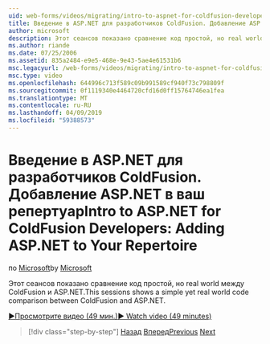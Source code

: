 ```yaml
---
uid: web-forms/videos/migrating/intro-to-aspnet-for-coldfusion-developers-adding-aspnet-to-your-repertoire
title: Введение в ASP.NET для разработчиков ColdFusion. Добавление ASP.NET в ваш репертуар | Документация Майкрософт
author: microsoft
description: Этот сеансов показано сравнение код простой, но real world между ColdFusion и ASP.NET.
ms.author: riande
ms.date: 07/25/2006
ms.assetid: 835a2484-e9e5-468e-9e43-5ae4e61531b6
msc.legacyurl: /web-forms/videos/migrating/intro-to-aspnet-for-coldfusion-developers-adding-aspnet-to-your-repertoire
msc.type: video
ms.openlocfilehash: 644996c713f589c09b991589cf940f73c798809f
ms.sourcegitcommit: 0f1119340e4464720cfd16d0ff15764746ea1fea
ms.translationtype: MT
ms.contentlocale: ru-RU
ms.lasthandoff: 04/09/2019
ms.locfileid: "59388573"
---
```

# <a name="intro-to-aspnet-for-coldfusion-developers-adding-aspnet-to-your-repertoire"></a><span data-ttu-id="74c8c-103">Введение в ASP.NET для разработчиков ColdFusion. Добавление ASP.NET в ваш репертуар</span><span class="sxs-lookup"><span data-stu-id="74c8c-103">Intro to ASP.NET for ColdFusion Developers: Adding ASP.NET to Your Repertoire</span></span>

<span data-ttu-id="74c8c-104">по [Microsoft](https://github.com/microsoft)</span><span class="sxs-lookup"><span data-stu-id="74c8c-104">by [Microsoft](https://github.com/microsoft)</span></span>

<span data-ttu-id="74c8c-105">Этот сеансов показано сравнение код простой, но real world между ColdFusion и ASP.NET.</span><span class="sxs-lookup"><span data-stu-id="74c8c-105">This sessions shows a simple yet real world code comparison between ColdFusion and ASP.NET.</span></span>

[<span data-ttu-id="74c8c-106">&#9654;Просмотрите видео (49 мин.)</span><span class="sxs-lookup"><span data-stu-id="74c8c-106">&#9654; Watch video (49 minutes)</span></span>](https://channel9.msdn.com/Blogs/ASP-NET-Site-Videos/intro-to-aspnet-for-coldfusion-developers-adding-aspnet-to-your-repertoire)

> [!div class="step-by-step"]
> <span data-ttu-id="74c8c-107">[Назад](intro-to-aspnet-for-jsp-developers-building-applications.md)
> [Вперед](introduction-to-aspnet-for-coldfusion-developers-building-an-aspnet-application.md)</span><span class="sxs-lookup"><span data-stu-id="74c8c-107">[Previous](intro-to-aspnet-for-jsp-developers-building-applications.md)
[Next](introduction-to-aspnet-for-coldfusion-developers-building-an-aspnet-application.md)</span></span>
